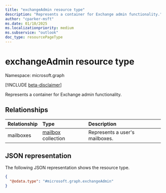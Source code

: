 ```yaml
---
title: "exchangeAdmin resource type"
description: "Represents a container for Exchange admin functionality."
author: "cparker-msft"
ms.date: 01/10/2025
ms.localizationpriority: medium
ms.subservice: "outlook"
doc_type: resourcePageType
---
```


# exchangeAdmin resource type

Namespace: microsoft.graph

[!INCLUDE [beta-disclaimer](../../includes/beta-disclaimer.md)]

Represents a container for Exchange admin functionality.

## Relationships
|Relationship|Type|Description|
|:---|:---|:---|
|mailboxes|[mailbox](../resources/mailbox.md) collection|Represents a user's mailboxes.|

## JSON representation
The following JSON representation shows the resource type.
<!-- {
  "blockType": "resource",
  "@odata.type": "microsoft.graph.exchangeAdmin",
  "openType": false
}
-->
``` json
{
  "@odata.type": "#microsoft.graph.exchangeAdmin"
}
```
